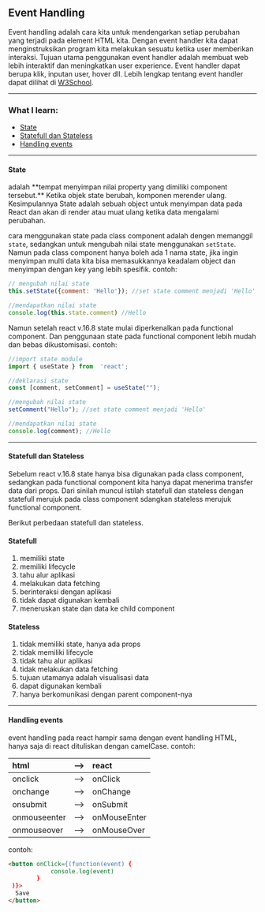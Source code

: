 ##  Event Handling

Event handling adalah cara kita untuk mendengarkan setiap perubahan yang terjadi pada element HTML kita. Dengan event handler kita dapat menginstruksikan program kita melakukan sesuatu ketika user memberikan interaksi. Tujuan utama penggunakan event handler adalah membuat web lebih interaktif dan meningkatkan user experience. Event handler dapat berupa klik, inputan user, hover dll. Lebih lengkap tentang event handler dapat dilihat di [W3School](https://www.w3schools.com/jsref/dom_obj_event.asp).

---

### What I learn:

- [State](#sec1)
- [Statefull dan Stateless](#sec2)
- [Handling events](#sec3)

---

<h4  id='sec1'>State</h4>
adalah **tempat menyimpan nilai property yang dimiliki component tersebut.** Ketika objek state berubah, komponen merender ulang. Kesimpulannya State adalah sebuah object untuk menyimpan data pada React dan akan di render atau muat ulang ketika data mengalami perubahan.

cara menggunakan state pada class component adalah dengen memanggil `state`, sedangkan untuk mengubah nilai state menggunakan `setState`. Namun pada class component hanya boleh ada 1 nama state, jika ingin menyimpan multi data kita bisa memasukkannya keadalam object dan menyimpan dengan key yang lebih spesifik. contoh:
```javascript
// mengubah nilai state
this.setState({comment: 'Hello'}); //set state comment menjadi 'Hello'

//mendapatkan nilai state
console.log(this.state.comment) //Hello
```

Namun setelah react v.16.8 state mulai diperkenalkan pada functional component. Dan penggunaan state pada functional component lebih mudah dan bebas dikustomisasi. contoh:
```javascript
//import state module
import { useState } from  'react';

//deklarasi state
const [comment, setComment] = useState("");

//mengubah nilai state
setComment("Hello"); //set state comment menjadi 'Hello'

//mendapatkan nilai state
console.log(comment); //Hello

```

---

<h4  id='sec2'>Statefull dan Stateless</h4>
Sebelum react v.16.8 state hanya bisa digunakan pada class component, sedangkan pada functional component kita hanya dapat menerima transfer data dari props. Dari sinilah muncul istilah statefull dan stateless dengan statefull merujuk pada class component sdangkan stateless merujuk functional component.

Berikut perbedaan statefull dan stateless.

#### Statefull
1. memiliki state
2. memiliki lifecycle
3. tahu alur aplikasi
4. melakukan data fetching
5. berinteraksi dengan aplikasi
6. tidak dapat digunakan kembali
7. meneruskan state dan data ke child component

#### Stateless
1. tidak memiliki state, hanya ada props
2. tidak memiliki lifecycle
3. tidak tahu alur aplikasi
4. tidak melakukan data fetching
5. tujuan utamanya adalah visualisasi data
6. dapat digunakan kembali
7. hanya berkomunikasi dengan parent component-nya

---  

<h4  id='sec3'>Handling events</h4>

event handling pada react hampir sama dengan event handling HTML, hanya saja di react dituliskan dengan camelCase. contoh:

| html | --> | react |
| :--- | :---: | :---|
| onclick | --> | onClick |
| onchange | --> | onChange |
| onsubmit | --> | onSubmit |
| onmouseenter | --> | onMouseEnter |
| onmouseover | --> | onMouseOver |

contoh:
```html
<button onClick={(function(event) {
			console.log(event)
		}
 )}>
  Save
</button>
```